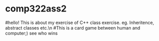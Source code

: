 # comp322ass2
#hello! This is about my exercise of C++ class exercise. eg. Inheritence, abstract classes etc.\n
#This is a card game between human and computer;) see who wins
